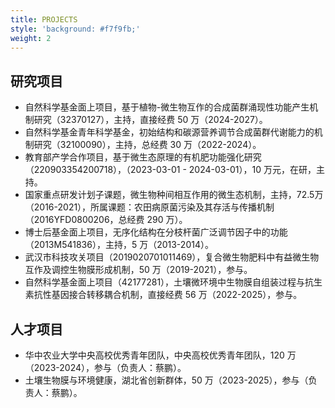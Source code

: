 ```yaml
---
title: PROJECTS
style: 'background: #f7f9fb;'
weight: 2
---
```


## 研究项目

- 自然科学基金面上项目，基于植物-微生物互作的合成菌群涌现性功能产生机制研究（32370127），主持，直接经费 50 万（2024-2027）。
- 自然科学基金青年科学基金，初始结构和碳源营养调节合成菌群代谢能力的机制研究（32100090），主持，总经费 30 万（2022-2024）。
- 教育部产学合作项目，基于微生态原理的有机肥功能强化研究（220903354200718），（2023-03-01 - 2024-03-01），10 万元，在研，主持。
- 国家重点研发计划子课题，微生物种间相互作用的微生态机制，主持，72.5万（2016-2021），所属课题：农田病原菌污染及其存活与传播机制（2016YFD0800206，总经费 290 万）。
- 博士后基金面上项目，无序化结构在分枝杆菌广泛调节因子中的功能（2013M541836），主持，5 万（2013-2014）。
- 武汉市科技攻关项目（2019020701011469），复合微生物肥料中有益微生物互作及调控生物膜形成机制，50 万（2019-2021），参与。
- 自然科学基金面上项目（42177281），土壤微环境中生物膜自组装过程与抗生素抗性基因接合转移耦合机制，直接经费 56 万（2022-2025），参与。

## 人才项目

- 华中农业大学中央高校优秀青年团队，中央高校优秀青年团队，120 万（2023-2024），参与（负责人：蔡鹏）。
- 土壤生物膜与环境健康，湖北省创新群体，50 万（2023-2025），参与（负责人：蔡鹏）。